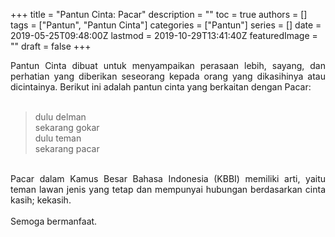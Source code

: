 +++
title = "Pantun Cinta: Pacar"
description = ""
toc = true
authors = []
tags = ["Pantun", "Pantun Cinta"]
categories = ["Pantun"]
series = []
date = 2019-05-25T09:48:00Z
lastmod = 2019-10-29T13:41:40Z
featuredImage = ""
draft = false
+++

<div style="text-align: justify;">Pantun Cinta dibuat untuk menyampaikan perasaan lebih, sayang, dan perhatian yang diberikan seseorang kepada orang yang dikasihinya atau dicintainya. Berikut ini adalah pantun cinta yang berkaitan dengan Pacar:<br /><br />
<blockquote class="tr_bq">dulu delman<br />sekarang gokar<br />dulu teman<br />sekarang pacar</blockquote><br />
Pacar dalam Kamus Besar Bahasa Indonesia (KBBI) memiliki arti, yaitu teman lawan jenis yang tetap dan mempunyai hubungan berdasarkan cinta kasih; kekasih.<br /><br />
Semoga bermanfaat.</div>
